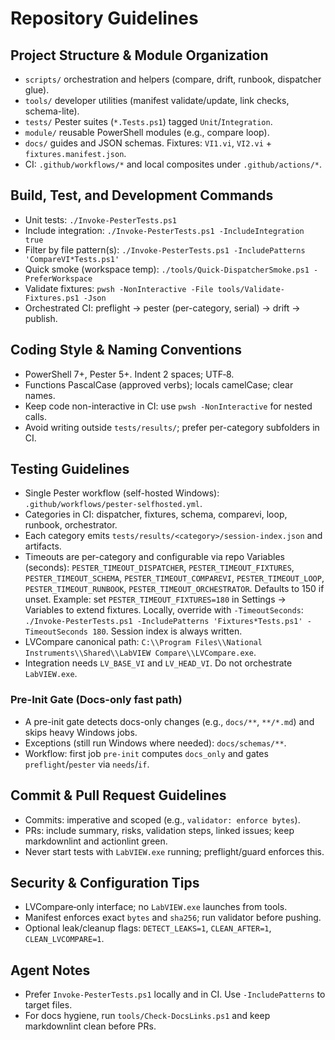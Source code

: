 # Repository Guidelines

## Project Structure & Module Organization

- `scripts/` orchestration and helpers (compare, drift, runbook, dispatcher glue).
- `tools/` developer utilities (manifest validate/update, link checks, schema-lite).
- `tests/` Pester suites (`*.Tests.ps1`) tagged `Unit`/`Integration`.
- `module/` reusable PowerShell modules (e.g., compare loop).
- `docs/` guides and JSON schemas. Fixtures: `VI1.vi`, `VI2.vi` + `fixtures.manifest.json`.
- CI: `.github/workflows/*` and local composites under `.github/actions/*`.

## Build, Test, and Development Commands

- Unit tests: `./Invoke-PesterTests.ps1`
- Include integration: `./Invoke-PesterTests.ps1 -IncludeIntegration true`
- Filter by file pattern(s): `./Invoke-PesterTests.ps1 -IncludePatterns 'CompareVI*Tests.ps1'`
- Quick smoke (workspace temp): `./tools/Quick-DispatcherSmoke.ps1 -PreferWorkspace`
- Validate fixtures: `pwsh -NonInteractive -File tools/Validate-Fixtures.ps1 -Json`
- Orchestrated CI: preflight → pester (per-category, serial) → drift → publish.

## Coding Style & Naming Conventions

- PowerShell 7+, Pester 5+. Indent 2 spaces; UTF‑8.
- Functions PascalCase (approved verbs); locals camelCase; clear names.
- Keep code non-interactive in CI: use `pwsh -NonInteractive` for nested calls.
- Avoid writing outside `tests/results/`; prefer per-category subfolders in CI.

## Testing Guidelines

- Single Pester workflow (self-hosted Windows): `.github/workflows/pester-selfhosted.yml`.
- Categories in CI: dispatcher, fixtures, schema, comparevi, loop, runbook, orchestrator.
- Each category emits `tests/results/<category>/session-index.json` and artifacts.
- Timeouts are per-category and configurable via repo Variables (seconds):
  `PESTER_TIMEOUT_DISPATCHER`, `PESTER_TIMEOUT_FIXTURES`, `PESTER_TIMEOUT_SCHEMA`,
  `PESTER_TIMEOUT_COMPAREVI`, `PESTER_TIMEOUT_LOOP`, `PESTER_TIMEOUT_RUNBOOK`,
  `PESTER_TIMEOUT_ORCHESTRATOR`. Defaults to 150 if unset.
  Example: set `PESTER_TIMEOUT_FIXTURES=180` in Settings → Variables to extend fixtures.
  Locally, override with `-TimeoutSeconds`:
  `./Invoke-PesterTests.ps1 -IncludePatterns 'Fixtures*Tests.ps1' -TimeoutSeconds 180`.
  Session index is always written.
- LVCompare canonical path: `C:\\Program Files\\National Instruments\\Shared\\LabVIEW Compare\\LVCompare.exe`.
- Integration needs `LV_BASE_VI` and `LV_HEAD_VI`. Do not orchestrate `LabVIEW.exe`.

### Pre-Init Gate (Docs-only fast path)
- A pre-init gate detects docs-only changes (e.g., `docs/**`, `**/*.md`) and skips heavy Windows jobs.
- Exceptions (still run Windows where needed): `docs/schemas/**`.
- Workflow: first job `pre-init` computes `docs_only` and gates `preflight`/`pester` via `needs`/`if`.

## Commit & Pull Request Guidelines

- Commits: imperative and scoped (e.g., `validator: enforce bytes`).
- PRs: include summary, risks, validation steps, linked issues; keep markdownlint and actionlint green.
- Never start tests with `LabVIEW.exe` running; preflight/guard enforces this.

## Security & Configuration Tips

- LVCompare‑only interface; no `LabVIEW.exe` launches from tools.
- Manifest enforces exact `bytes` and `sha256`; run validator before pushing.
- Optional leak/cleanup flags: `DETECT_LEAKS=1`, `CLEAN_AFTER=1`, `CLEAN_LVCOMPARE=1`.

## Agent Notes

- Prefer `Invoke-PesterTests.ps1` locally and in CI. Use `-IncludePatterns` to target files.
- For docs hygiene, run `tools/Check-DocsLinks.ps1` and keep markdownlint clean before PRs.
